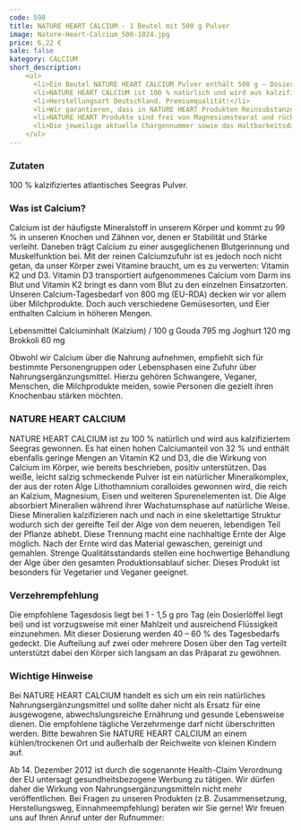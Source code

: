```yaml
---
code: 598
title: NATURE HEART CALCIUM - 1 Beutel mit 500 g Pulver
image: Nature-Heart-Calcium_500-1024.jpg
price: 6,22 €
sale: false
kategory: CALCIUM
short_description: 
    <ul>
      <li>Ein Beutel NATURE HEART CALCIUM Pulver enthält 500 g – Dosierlöffel inliegend.</li>
      <li>NATURE HEART CALCIUM ist 100 % natürlich und wird aus kalzifiziertem Seegras gewonnen.</li>
      <li>Herstellungsort Deutschland. Premiumqualität!</li>
      <li>Wir garantieren, dass in NATURE HEART Produkten Reinsubstanzen enthalten sind, ohne künstliche Zusatzstoffe.</li>
      <li>NATURE HEART Produkte sind frei von Magnesiumstearat und rückstandskontrolliert.</li>
      <li>Die jeweilige aktuelle Chargennummer sowie das Haltbarkeitsdatum finden Sie auf dem NATURE HEART Produktetikett</li>
    </ul>
---
```

<h3>Zutaten</h3>
<p>
  100 % kalzifiziertes atlantisches Seegras Pulver.
</p>

<h3>Was ist Calcium?</h3>
<p>
  Calcium ist der häufigste Mineralstoff in unserem Körper und kommt zu 99 % in unseren Knochen und Zähnen vor, denen er Stabilität und Stärke verleiht. Daneben trägt Calcium zu einer ausgeglichenen Blutgerinnung und Muskelfunktion bei. 
  Mit der reinen Calciumzufuhr ist es jedoch noch nicht getan, da unser Körper zwei Vitamine braucht, um es zu verwerten: Vitamin K2 und D3. Vitamin D3 transportiert aufgenommenes Calcium vom Darm ins Blut und Vitamin K2 bringt es dann vom Blut zu den einzelnen Einsatzorten. Unseren Calcium-Tagesbedarf von 800 mg (EU-RDA) decken wir vor allem über Milchprodukte. Doch auch verschiedene Gemüsesorten, und Eier enthalten Calcium in höheren Mengen.
</p>
<p>
  Lebensmittel Calciuminhalt (Kalzium) / 100 g
  Gouda 795 mg
  Joghurt 120 mg
  Brokkoli 60 mg
</p>
<p>
  Obwohl wir Calcium über die Nahrung aufnehmen, empfiehlt sich für bestimmte Personengruppen oder Lebensphasen eine Zufuhr über Nahrungsergänzungsmittel. Hierzu gehören Schwangere, Veganer, Menschen, die Milchprodukte meiden, sowie Personen die gezielt ihren Knochenbau stärken möchten.
</p>

<h3>NATURE HEART CALCIUM</h3>
<p>
  NATURE HEART CALCIUM ist zu 100 % natürlich und wird aus kalzifiziertem Seegras gewonnen. Es hat einen hohen Calciumanteil von 32 % und enthält ebenfalls geringe Mengen an Vitamin K2 und D3, die die Wirkung von Calcium im Körper, wie bereits beschrieben, positiv unterstützen. 
  Das weiße, leicht salzig schmeckende Pulver ist ein natürlicher Mineralkomplex, der aus der roten Alge Lithothamnium coralloides gewonnen wird, die reich an Kalzium, Magnesium, Eisen und weiteren Spurenelementen ist. Die Alge absorbiert Mineralien während ihrer Wachstumsphase auf natürliche Weise. Diese Mineralien kalzifizieren nach und nach in eine skelettartige Struktur wodurch sich der gereifte Teil der Alge von dem neueren, lebendigen Teil der Pflanze abhebt. Diese Trennung macht eine nachhaltige Ernte der Alge möglich.
  Nach der Ernte wird das Material gewaschen, gereinigt und gemahlen. Strenge Qualitätsstandards stellen eine hochwertige Behandlung der Alge über den gesamten Produktionsablauf sicher.
  Dieses Produkt ist besonders für Vegetarier und Veganer geeignet.
</p>

<h3>Verzehrempfehlung</h3>
<p>
  Die empfohlene Tagesdosis liegt bei 1 - 1,5 g pro Tag (ein Dosierlöffel liegt bei) und ist vorzugsweise mit einer Mahlzeit und ausreichend Flüssigkeit einzunehmen. Mit dieser Dosierung werden 40 – 60 % des Tagesbedarfs gedeckt.
  Die Aufteilung auf zwei oder mehrere Dosen über den Tag verteilt unterstützt dabei den Körper sich langsam an das Präparat zu gewöhnen.
</p>

<h3>Wichtige Hinweise</h3>
<p>
  Bei NATURE HEART CALCIUM handelt es sich um ein rein natürliches Nahrungsergänzungsmittel und sollte daher nicht als Ersatz für eine ausgewogene, abwechslungsreiche Ernährung und gesunde Lebensweise dienen. Die empfohlene tägliche Verzehrmenge darf nicht überschritten werden. Bitte bewahren Sie NATURE HEART CALCIUM an einem kühlen/trockenen Ort und außerhalb der Reichweite von kleinen Kindern auf.
</p>
<p>
  Ab 14. Dezember 2012 ist durch die sogenannte Health-Claim Verordnung der EU untersagt gesundheitsbezogene Werbung zu tätigen. Wir dürfen daher die Wirkung von Nahrungsergänzungsmitteln nicht mehr veröffentlichen. Bei Fragen zu unseren Produkten (z.B. Zusammensetzung, Herstellungsweg, Einnahmeempfehlung) beraten wir Sie gerne! Wir freuen uns auf Ihren Anruf unter der Rufnummer:
</p>
